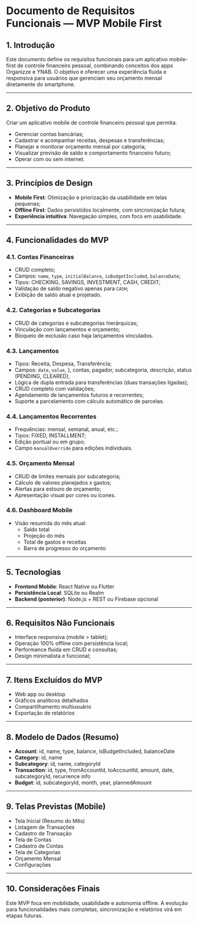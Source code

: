 # Documento de Requisitos Funcionais — MVP Mobile First

## 1. Introdução

Este documento define os requisitos funcionais para um aplicativo mobile-first de controle financeiro pessoal, combinando conceitos dos apps Organizze e YNAB. O objetivo é oferecer uma experiência fluida e responsiva para usuários que gerenciam seu orçamento mensal diretamente do smartphone.

---

## 2. Objetivo do Produto

Criar um aplicativo mobile de controle financeiro pessoal que permita:

- Gerenciar contas bancárias;
- Cadastrar e acompanhar receitas, despesas e transferências;
- Planejar e monitorar orçamento mensal por categoria;
- Visualizar previsão de saldo e comportamento financeiro futuro;
- Operar com ou sem internet.

---

## 3. Princípios de Design

- **Mobile First**: Otimização e priorização da usabilidade em telas pequenas;
- **Offline First**: Dados persistidos localmente, com sincronização futura;
- **Experiência intuitiva**: Navegação simples, com foco em usabilidade.

---

## 4. Funcionalidades do MVP

### 4.1. Contas Financeiras

- CRUD completo;
- Campos: `name`, `type`, `initialBalance`, `isBudgetIncluded`, `balanceDate`;
- Tipos: CHECKING, SAVINGS, INVESTMENT, CASH, CREDIT;
- Validação de saldo negativo apenas para `CASH`;
- Exibição de saldo atual e projetado.

### 4.2. Categorias e Subcategorias

- CRUD de categorias e subcategorias hierárquicas;
- Vinculação com lançamentos e orçamento;
- Bloqueio de exclusão caso haja lançamentos vinculados.

### 4.3. Lançamentos

- Tipos: Receita, Despesa, Transferência;
- Campos: `date`, `value`, }, contas, pagador, subcategoria, descrição, status (PENDING, CLEARED);
- Lógica de dupla entrada para transferências (duas transações ligadas);
- CRUD completo com validações;
- Agendamento de lançamentos futuros e recorrentes;
- Suporte a parcelamento com cálculo automático de parcelas.

### 4.4. Lançamentos Recorrentes

- Frequências: mensal, semanal, anual, etc.;
- Tipos: FIXED, INSTALLMENT;
- Edição pontual ou em grupo;
- Campo `manualOverride` para edições individuais.

### 4.5. Orçamento Mensal

- CRUD de limites mensais por subcategoria;
- Cálculo de valores planejados x gastos;
- Alertas para estouro de orçamento;
- Apresentação visual por cores ou ícones.

### 4.6. Dashboard Mobile

- Visão resumida do mês atual:
  - Saldo total
  - Projeção do mês
  - Total de gastos e receitas
  - Barra de progresso do orçamento

---

## 5. Tecnologias

- **Frontend Mobile**: React Native ou Flutter
- **Persistência Local**: SQLite ou Realm
- **Backend (posterior)**: Node.js + REST ou Firebase opcional

---

## 6. Requisitos Não Funcionais

- Interface responsiva (mobile > tablet);
- Operação 100% offline com persistência local;
- Performance fluida em CRUD e consultas;
- Design minimalista e funcional;

---

## 7. Itens Excluídos do MVP

- Web app ou desktop
- Gráficos analíticos detalhados
- Compartilhamento multiusuário
- Exportação de relatórios

---

## 8. Modelo de Dados (Resumo)

- **Account**: id, name, type, balance, isBudgetIncluded, balanceDate
- **Category**: id, name
- **Subcategory**: id, name, categoryId
- **Transaction**: id, type, fromAccountId, toAccountId, amount, date, subcategoryId, recurrence info
- **Budget**: id, subcategoryId, month, year, plannedAmount

---

## 9. Telas Previstas (Mobile)

- Tela Inicial (Resumo do Mês)
- Listagem de Transações
- Cadastro de Transação
- Tela de Contas
- Cadastro de Contas
- Tela de Categorias
- Orçamento Mensal
- Configurações

---

## 10. Considerações Finais

Este MVP foca em mobilidade, usabilidade e autonomia offline. A evolução para funcionalidades mais completas, sincronização e relatórios virá em etapas futuras.


